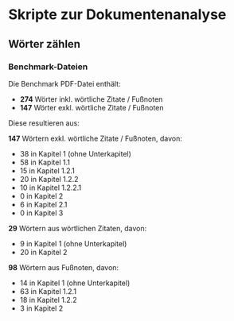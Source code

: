# Skripte zur Dokumentenanalyse

## Wörter zählen

### Benchmark-Dateien

Die Benchmark PDF-Datei enthält:
- **274** Wörter inkl. wörtliche Zitate / Fußnoten
- **147** Wörter exkl. wörtliche Zitate / Fußnoten

Diese resultieren aus:

**147** Wörtern exkl. wörtliche Zitate / Fußnoten, davon:
- 38 in Kapitel 1 (ohne Unterkapitel)
- 58 in Kapitel 1.1
- 15 in Kapitel 1.2.1
- 20 in Kapitel 1.2.2
- 10 in Kapitel 1.2.2.1
- 0 in Kapitel 2
- 6 in Kapitel 2.1
- 0 in Kapitel 3

**29** Wörtern aus wörtlichen Zitaten, davon:
- 9 in Kapitel 1 (ohne Unterkapitel)
- 20 in Kapitel 2

**98** Wörtern aus Fußnoten, davon:
- 14 in Kapitel 1 (ohne Unterkapitel)
- 63 in Kapitel 1.2.1
- 18 in Kapitel 1.2.2
- 3 in Kapitel 2